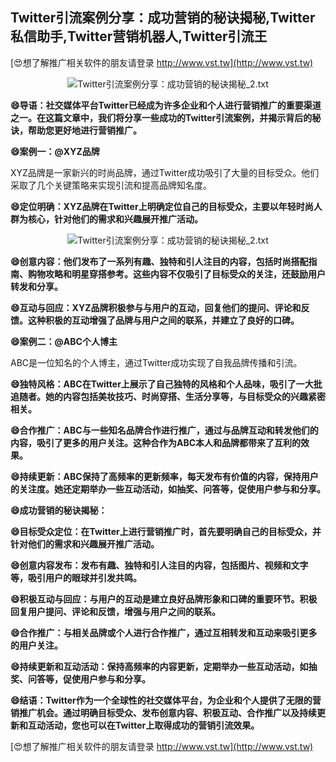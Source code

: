 ## **Twitter引流案例分享：成功营销的秘诀揭秘,Twitter私信助手,Twitter营销机器人,Twitter引流王**

[😍想了解推广相关软件的朋友请登录 http://www.vst.tw](http://www.vst.tw)

 <center><img src="https://vst.tw/MP4/tuiguang/png/3.png" alt="Twitter引流案例分享：成功营销的秘诀揭秘_2.txt"></center>

**😄导语：社交媒体平台Twitter已经成为许多企业和个人进行营销推广的重要渠道之一。在这篇文章中，我们将分享一些成功的Twitter引流案例，并揭示背后的秘诀，帮助您更好地进行营销推广。**

**😄案例一：@XYZ品牌**

XYZ品牌是一家新兴的时尚品牌，通过Twitter成功吸引了大量的目标受众。他们采取了几个关键策略来实现引流和提高品牌知名度。

**😄定位明确：XYZ品牌在Twitter上明确定位自己的目标受众，主要以年轻时尚人群为核心，针对他们的需求和兴趣展开推广活动。**

 <center><img src="https://vst.tw/MP4/tuiguang/png/3.png" alt="Twitter引流案例分享：成功营销的秘诀揭秘_2.txt"></center>

**😄创意内容：他们发布了一系列有趣、独特和引人注目的内容，包括时尚搭配指南、购物攻略和明星穿搭参考。这些内容不仅吸引了目标受众的关注，还鼓励用户转发和分享。**

**😄互动与回应：XYZ品牌积极参与与用户的互动，回复他们的提问、评论和反馈。这种积极的互动增强了品牌与用户之间的联系，并建立了良好的口碑。**

**😄案例二：@ABC个人博主**

ABC是一位知名的个人博主，通过Twitter成功实现了自我品牌传播和引流。

**😄独特风格：ABC在Twitter上展示了自己独特的风格和个人品味，吸引了一大批追随者。她的内容包括美妆技巧、时尚穿搭、生活分享等，与目标受众的兴趣紧密相关。**

**😄合作推广：ABC与一些知名品牌合作进行推广，通过与品牌互动和转发他们的内容，吸引了更多的用户关注。这种合作为ABC本人和品牌都带来了互利的效果。**

**😄持续更新：ABC保持了高频率的更新频率，每天发布有价值的内容，保持用户的关注度。她还定期举办一些互动活动，如抽奖、问答等，促使用户参与和分享。**

**😄成功营销的秘诀揭秘：**

**😄目标受众定位：在Twitter上进行营销推广时，首先要明确自己的目标受众，并针对他们的需求和兴趣展开推广活动。**

**😄创意内容发布：发布有趣、独特和引人注目的内容，包括图片、视频和文字等，吸引用户的眼球并引发共鸣。**

**😄积极互动与回应：与用户的互动是建立良好品牌形象和口碑的重要环节。积极回复用户提问、评论和反馈，增强与用户之间的联系。**

**😄合作推广：与相关品牌或个人进行合作推广，通过互相转发和互动来吸引更多的用户关注。**

**😄持续更新和互动活动：保持高频率的内容更新，定期举办一些互动活动，如抽奖、问答等，促使用户参与和分享。**

**😄结语：Twitter作为一个全球性的社交媒体平台，为企业和个人提供了无限的营销推广机会。通过明确目标受众、发布创意内容、积极互动、合作推广以及持续更新和互动活动，您也可以在Twitter上取得成功的营销引流效果。**

[😍想了解推广相关软件的朋友请登录 http://www.vst.tw](http://www.vst.tw)



